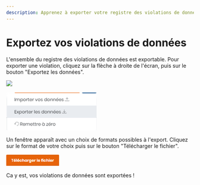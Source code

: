 ```yaml
---
description: Apprenez à exporter votre registre des violations de données.
---
```


# Exportez vos violations de données

L'ensemble du registre des violations de données est exportable. Pour exporter une violation, cliquez sur la flèche à droite de l'écran, puis sur le bouton "Exportez les données".

![](<../../.gitbook/assets/Capture web\_5-5-2022\_164539\_app.dastra.eu.jpeg>)

![](<../../.gitbook/assets/image (63).png>)

Un fenêtre apparaît avec un choix de formats possibles à l'export. Cliquez sur le format de votre choix puis sur le bouton "Télécharger le fichier".

![](<../../.gitbook/assets/image (64).png>)

Ca y est, vos violations de données sont exportées !

